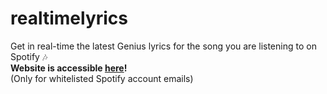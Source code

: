 # realtimelyrics
Get in real-time the latest Genius lyrics for the song you are listening to on Spotify 🎶\
**Website is accessible [here](realtimelyrics.herokuapp.com)!**\
(Only for whitelisted Spotify account emails)
